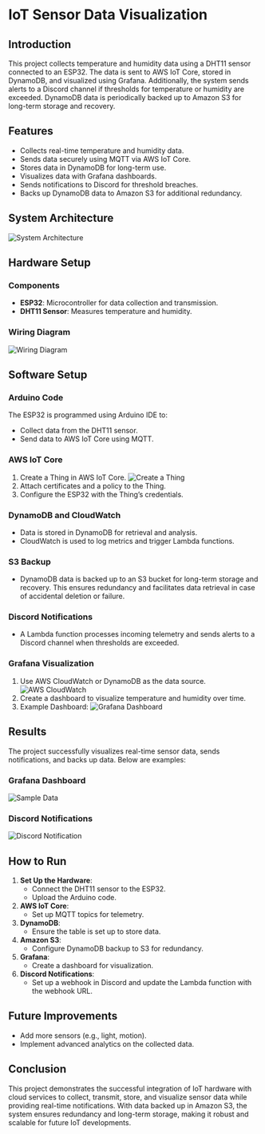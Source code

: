 # IoT Sensor Data Visualization

## Introduction
This project collects temperature and humidity data using a DHT11 sensor connected to an ESP32. The data is sent to AWS IoT Core, stored in DynamoDB, and visualized using Grafana. Additionally, the system sends alerts to a Discord channel if thresholds for temperature or humidity are exceeded. DynamoDB data is periodically backed up to Amazon S3 for long-term storage and recovery.

## Features
- Collects real-time temperature and humidity data.
- Sends data securely using MQTT via AWS IoT Core.
- Stores data in DynamoDB for long-term use.
- Visualizes data with Grafana dashboards.
- Sends notifications to Discord for threshold breaches.
- Backs up DynamoDB data to Amazon S3 for additional redundancy.

## System Architecture
![System Architecture](images/system_architecture.png)

## Hardware Setup
### Components
- **ESP32**: Microcontroller for data collection and transmission.
- **DHT11 Sensor**: Measures temperature and humidity.

### Wiring Diagram
![Wiring Diagram](images/wiring_diagram.png)

## Software Setup
### Arduino Code
The ESP32 is programmed using Arduino IDE to:
- Collect data from the DHT11 sensor.
- Send data to AWS IoT Core using MQTT.

### AWS IoT Core
1. Create a Thing in AWS IoT Core.
   ![Create a Thing](images/thing.png)
3. Attach certificates and a policy to the Thing.
4. Configure the ESP32 with the Thing’s credentials.

### DynamoDB and CloudWatch
- Data is stored in DynamoDB for retrieval and analysis.
- CloudWatch is used to log metrics and trigger Lambda functions.

### S3 Backup
- DynamoDB data is backed up to an S3 bucket for long-term storage and recovery. This ensures redundancy and facilitates data retrieval in case of accidental deletion or failure.

### Discord Notifications
- A Lambda function processes incoming telemetry and sends alerts to a Discord channel when thresholds are exceeded.

### Grafana Visualization
1. Use AWS CloudWatch or DynamoDB as the data source.
   ![AWS CloudWatch](images/cloudwatch.png)
3. Create a dashboard to visualize temperature and humidity over time.
4. Example Dashboard:
   ![Grafana Dashboard](images/grafana_dashboard.png)

## Results
The project successfully visualizes real-time sensor data, sends notifications, and backs up data. Below are examples:

### Grafana Dashboard
![Sample Data](images/sample_data.png)

### Discord Notifications
![Discord Notification](images/discord_notification.png)

## How to Run
1. **Set Up the Hardware**:
   - Connect the DHT11 sensor to the ESP32.
   - Upload the Arduino code.
2. **AWS IoT Core**:
   - Set up MQTT topics for telemetry.
3. **DynamoDB**:
   - Ensure the table is set up to store data.
4. **Amazon S3**:
   - Configure DynamoDB backup to S3 for redundancy.
5. **Grafana**:
   - Create a dashboard for visualization.
6. **Discord Notifications**:
   - Set up a webhook in Discord and update the Lambda function with the webhook URL.

## Future Improvements
- Add more sensors (e.g., light, motion).
- Implement advanced analytics on the collected data.

## Conclusion
This project demonstrates the successful integration of IoT hardware with cloud services to collect, transmit, store, and visualize sensor data while providing real-time notifications. With data backed up in Amazon S3, the system ensures redundancy and long-term storage, making it robust and scalable for future IoT developments.
